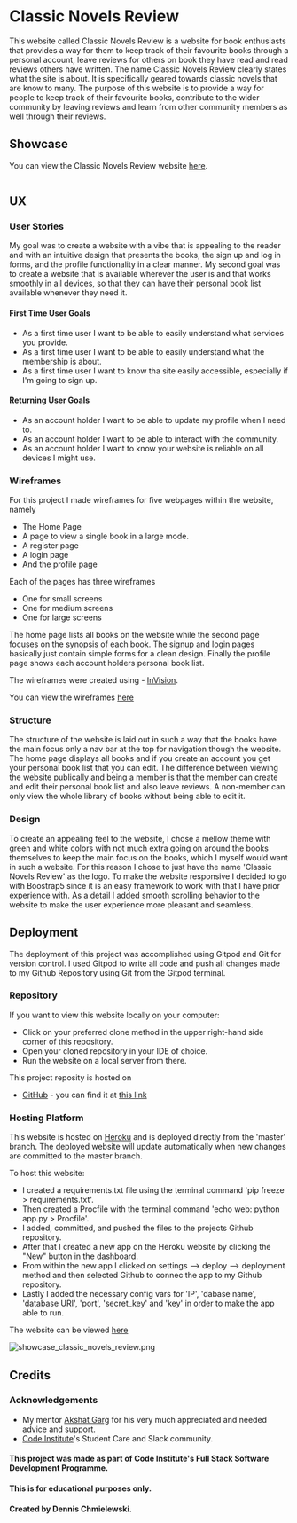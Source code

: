 # Classic Novels Review
This website called Classic Novels Review is a website for book enthusiasts that provides a way for them to keep track of their favourite books through a personal account, leave reviews for others on book they have read and read reviews others have written. The name Classic Novels Review clearly states what the site is about. It is specifically geared towards classic novels that are know to many.
The purpose of this website is to provide a way for people to keep track of their favourite books, contribute to the wider community by leaving reviews and learn from other community members as well through their reviews.

## Showcase
You can view the Classic Novels Review website [here](https://classic-novels-review.herokuapp.com/get_books).

![]()

## UX

### User Stories
My goal was to create a website with a vibe that is appealing to the reader and with an intuitive design that presents the books, the sign up and log in forms, and the profile functionality in a clear manner.
My second goal was to create a website that is available wherever the user is and that works smoothly in all devices, so that they can have their personal book list available whenever they need it.

#### First Time User Goals
- As a first time user I want to be able to easily understand what services you provide.
- As a first time user I want to be able to easily understand what the membership is about.
- As a first time user I want to know tha site easily accessible, especially if I'm going to sign up.

#### Returning User Goals
- As an account holder I want to be able to update my profile when I need to.
- As an account holder I want to be able to interact with the community.
- As an account holder I want to know your website is reliable on all devices I might use.

### Wireframes
For this project I made wireframes for five webpages within the website, namely

- The Home Page
- A page to view a single book in a large mode.
- A register page
- A login page
- And the profile  page

Each of the pages has three wireframes

- One for small screens
- One for medium screens
- One for large screens

The home page lists all books on the website while the second page focuses on the synopsis of each book.
The signup and login pages basically just contain simple forms for a clean design. Finally the profile page shows each account holders personal book list.

The wireframes were created using - [InVision](https://www.invisionapp.com/). 

You can view the wireframes [here](https://dennischmielewski323696.invisionapp.com/freehand/Classic-Novels-Review-EoIn0vC2r)

### Structure
The structure of the website is laid out in such a way that the books have the main focus only a nav bar at the top for navigation though the website. 
The home page displays all books and if you create an account you get your personal book list that you can edit. 
The difference between viewing the website publically and being a member is that the member can create and edit their personal book list and also leave reviews. A non-member can only view the whole library of books without being able to edit it.

### Design
To create an appealing feel to the website, I chose a mellow theme with green and white colors with not much extra going on around the books themselves to keep the main focus on the books, which I myself would want in such a website. 
For this reason I chose to just have the name 'Classic Novels Review' as the logo.
To make the website responsive I decided to go with Boostrap5 since it is an easy framework to work with that I have prior experience with. As a detail I added smooth scrolling behavior to the website to make the user experience more pleasant and seamless.

















## Deployment
The deployment of this project was accomplished using Gitpod and Git for version control. 
I used Gitpod to write all code and push all changes made to my Github Repository using Git from the Gitpod terminal.

### Repository
If you want to view this website locally on your computer:
- Click on your preferred clone method in the upper right-hand side corner of this repository.
- Open your cloned repository in your IDE of choice.
- Run the website on a local server from there.

This project reposity is hosted on  
- [GitHub](https://github.com/) - you can find it at [this link](https://github.com/tetrapak-dev/milestone-project-3)

### Hosting Platform
This website is hosted on [Heroku](https://www.heroku.com/home) and is deployed directly from the 'master' branch. The deployed website will update automatically when new changes are committed to the master branch. 

To host this website:
- I created a requirements.txt file using the terminal command 'pip freeze > requirements.txt'.
- Then created a Procfile with the terminal command 'echo web: python app.py > Procfile'.
- I added, committed, and pushed the files to the projects Github repository.
- After that I created a new app on the Heroku website by clicking the "New" button in the dashboard.
- From within the new app I clicked on settings --> deploy --> deployment method and then selected Github to connec the app to my Github repository.
- Lastly I added the necessary config vars for 'IP', 'dabase name', 'database URI', 'port', 'secret_key' and 'key' in order to make the app able to run.

The website can be viewed [here](https://classic-novels-review.herokuapp.com/)

![showcase_classic_novels_review.png](https://github.com/tetrapak-dev/milestone-project-3/blob/master/static/images/showcase_classic_novels_review.png)

## Credits

### Acknowledgements
- My mentor [Akshat Garg](https://github.com/akshatnitd) for his very much appreciated and needed advice and support.
- [Code Institute](https://codeinstitute.net/)'s Student Care and Slack community.

#### This project was made as part of Code Institute's Full Stack Software Development Programme. 
#### This is for educational purposes only.
#### Created by Dennis Chmielewski.
